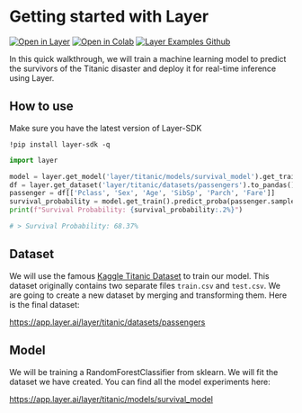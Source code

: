 # Getting started with Layer

[![Open in Layer](https://development.layer.co/assets/badge.svg)](https://app.layer.ai/layer/titanic) [![Open in Colab](https://colab.research.google.com/assets/colab-badge.svg)](https://colab.research.google.com/github/layerai/examples/blob/main/titanic/Getting_Started_With_Layer.ipynb) [![Layer Examples Github](https://badgen.net/badge/icon/github?icon=github&label)](https://github.com/layerai/examples/tree/main/titanic)

In this quick walkthrough, we will train a machine learning model to predict the survivors of the Titanic disaster and deploy it for real-time inference using Layer.

## How to use

Make sure you have the latest version of Layer-SDK
```
!pip install layer-sdk -q
```

```python
import layer

model = layer.get_model('layer/titanic/models/survival_model').get_train()
df = layer.get_dataset('layer/titanic/datasets/passengers').to_pandas()
passenger = df[['Pclass', 'Sex', 'Age', 'SibSp', 'Parch', 'Fare']]
survival_probability = model.get_train().predict_proba(passenger.sample())[0][1]
print(f"Survival Probability: {survival_probability:.2%}")

# > Survival Probability: 68.37%
```

## Dataset

We will use the famous [Kaggle Titanic Dataset](https://www.kaggle.com/competitions/titanic/data) to train our model. This dataset originally contains two separate files `train.csv` and `test.csv`. We are going to create a new dataset by merging and transforming them. Here is the final dataset:

https://app.layer.ai/layer/titanic/datasets/passengers

## Model

We will be training a RandomForestClassifier from sklearn. We will fit the dataset we have created. You can find all the model experiments here:

https://app.layer.ai/layer/titanic/models/survival_model
